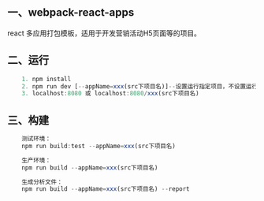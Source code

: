 ## 一、webpack-react-apps

react 多应用打包模板，适用于开发营销活动H5页面等的项目。


## 二、运行
```js
    1. npm install
    2. npm run dev [--appName=xxx(src下项目名)]--设置运行指定项目，不设置运行全部项目
    3. localhost:8080 或 localhost:8080/xxx(src下项目名)
```


## 三、构建
```js
    测试环境：
    npm run build:test --appName=xxx(src下项目名)

    生产环境：
    npm run build --appName=xxx(src下项目名)

    生成分析文件：
    npm run build --appName=xxx(src下项目名) --report
```

